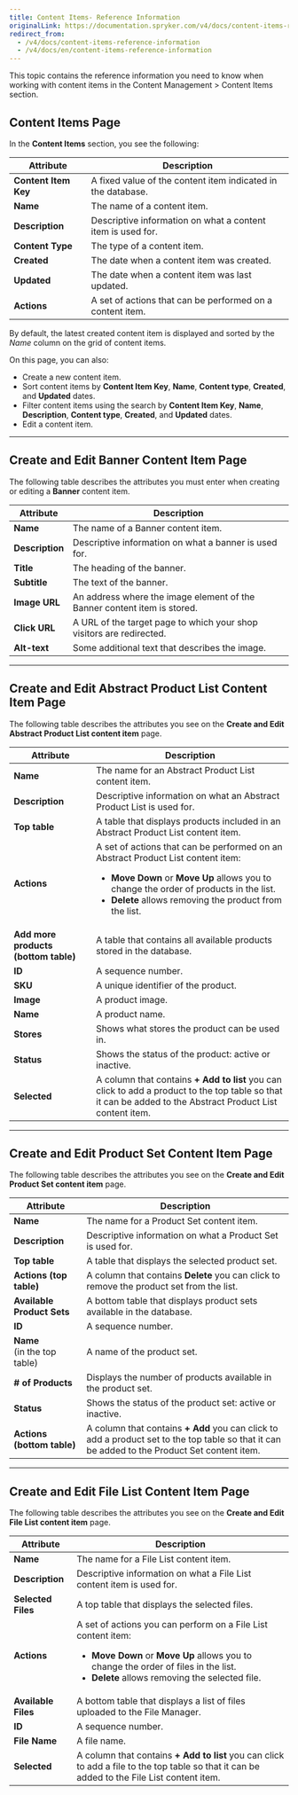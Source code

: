 ```yaml
---
title: Content Items- Reference Information
originalLink: https://documentation.spryker.com/v4/docs/content-items-reference-information
redirect_from:
  - /v4/docs/content-items-reference-information
  - /v4/docs/en/content-items-reference-information
---
```


This topic contains the reference information you need to know when working with content items in the Content Management > Content Items section.

## Content Items Page
In the **Content Items** section, you see the following:

| Attribute | Description |
| --- | --- |
| **Content Item Key** | A fixed value of the content item indicated in the database. |
|**Name**  | The name of a content item. |
| **Description** |Descriptive information on what a content item is used for.  |
| **Content Type** | The type of a content item. |
| **Created** | The date when a content item was created. |
| **Updated** | The date when a content item was last updated.|
| **Actions** | A set of actions that can be performed on a content item. |

By default, the latest created content item is displayed and sorted by the _Name_ column on the grid of content items.

On this page, you can also:

* Create a new content item.
* Sort content items by **Content Item Key**, **Name**, **Content type**, **Created**, and **Updated** dates.
* Filter content items using the search by **Content Item Key**, **Name**, **Description**, **Content type**, **Created**, and **Updated** dates.
* Edit a content item.

***
## Create and Edit Banner Content Item Page
The following table describes the attributes you must enter when creating or editing a **Banner** content item.

| Attribute | Description |
| --- | --- |
| **Name** | The name of a Banner content item. |
|**Description**  |Descriptive information on what a banner is used for.  |
| **Title** |  The heading of the banner.|
|  **Subtitle**| The text of the banner. |
|**Image URL** |An address where the image element of the Banner content item is stored.  |
| **Click URL** | A URL of the target page to which your shop visitors are redirected. |
| **Alt-text** | Some additional text that describes the image. |
***

## Create and Edit Abstract Product List Content Item Page
The following table describes the attributes you see on the **Create and Edit Abstract Product List content item** page.

| Attribute | Description |
| --- | --- |
| **Name** | The name for an Abstract Product List content item. |
| **Description** | Descriptive information on what an Abstract Product List is used for. |
| **Top table** |  A table that displays products included in an Abstract Product List content item.|
| **Actions** | A set of actions that can be performed on an Abstract Product List content item:<ul><li>**Move Down** or **Move Up** allows you to change the order of products in the list.</li><li>**Delete** allows removing the product from the list.</li></ul>|
| **Add more products (bottom table)**  | A table that contains all available products stored in the database. |
| **ID** | A sequence number. |
| **SKU** | A unique identifier of the product. |
| **Image** | A product image. |
| **Name** |  A product name.|
| **Stores** | Shows what stores the product can be used in. |
| **Status** |  Shows the status of the product: active or inactive. |
|**Selected** | A column that contains **+ Add to list** you can click to add a product to the top table so that it can be added to the Abstract Product List content item.|
***
## Create and Edit Product Set Content Item Page
The following table describes the attributes you see on the **Create and Edit Product Set content item** page.

| Attribute | Description |
| --- | --- |
| **Name** | The name for a Product Set content item. |
|  **Description**|Descriptive information on what a Product Set is used for.  |
| **Top table** |A table that displays the selected product set.  |
| **Actions (top table)**| A column that contains **Delete** you can click to remove the product set from the list. |
| **Available Product Sets** |  A bottom table that displays product sets available in the database.|
|**ID**  | A sequence number. |
|  **Name** </br>(in the top table) |A name of the product set. |
| **# of Products** | Displays the number of products available in the product set. |
|**Status**  | Shows the status of the product set: active or inactive. |
|**Actions (bottom table)**  |A column that contains **+ Add** you can click to add a product set to the top table so that it can be added to the Product Set content item. |
***
## Create and Edit File List Content Item Page
The following table describes the attributes you see on the **Create and Edit File List content item** page.

| Attribute | Description |
| --- | --- |
| **Name** | The name for a File List content item. |
| **Description** | Descriptive information on what a File List content item is used for. |
| **Selected Files** | A top table that displays the selected files. |
| **Actions** | A set of actions you can perform on a File List content item:<ul><li>**Move Down** or **Move Up** allows you to change the order of files in the list. </li><li>**Delete** allows removing the selected file.</li></ul> |
| **Available Files** | A bottom table that displays a list of files uploaded to the File Manager. |
| **ID** | A sequence number. |
| **File Name** |A file name.  |
| **Selected** | A column that contains **+ Add to list** you can click to add a file to the top table so that it can be added to the File List content item. |

